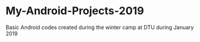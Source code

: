 # My-Android-Projects-2019
Basic Android codes created during the winter camp at DTU during January 2019
